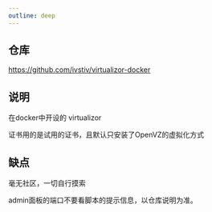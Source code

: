 ```yaml
---
outline: deep
---
```


## 仓库

https://github.com/ivstiv/virtualizor-docker

## 说明

在docker中开设的 virtualizor

证书用的是试用的证书，且默认只安装了OpenVZ的虚拟化方式

## 缺点

毫无社区，一切自行摸索

admin面板的端口不要看脚本的提示信息，以仓库说明为准。